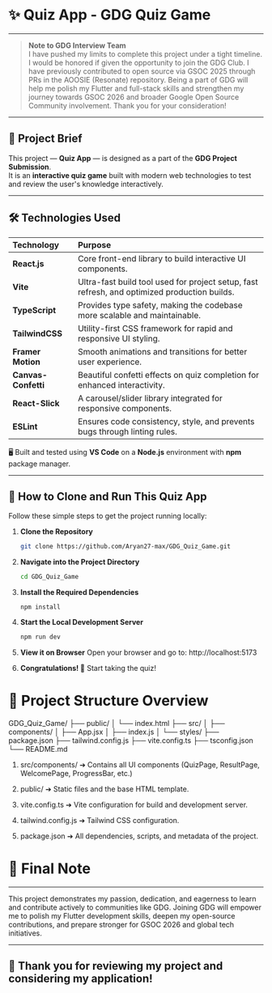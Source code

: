 # ✨ Quiz App - GDG Quiz Game

---

> **Note to GDG Interview Team**  
I have pushed my limits to complete this project under a tight timeline. I would be honored if given the opportunity to join the GDG Club.
I have previously contributed to open source via GSOC 2025 through PRs in the AOOSIE (Resonate) repository.
Being a part of GDG will help me polish my Flutter and full-stack skills and strengthen my journey towards GSOC 2026 and broader Google Open Source Community involvement.
Thank you for your consideration!
---

## 📖 Project Brief

This project — **Quiz App** — is designed as a part of the **GDG Project Submission**.  
It is an **interactive quiz game** built with modern web technologies to test and review the user's knowledge interactively.

---

## 🛠 Technologies Used

| Technology | Purpose |
|:-----------|:--------|
| **React.js** | Core front-end library to build interactive UI components. |
| **Vite** | Ultra-fast build tool used for project setup, fast refresh, and optimized production builds. |
| **TypeScript** | Provides type safety, making the codebase more scalable and maintainable. |
| **TailwindCSS** | Utility-first CSS framework for rapid and responsive UI styling. |
| **Framer Motion** | Smooth animations and transitions for better user experience. |
| **Canvas-Confetti** | Beautiful confetti effects on quiz completion for enhanced interactivity. |
| **React-Slick** | A carousel/slider library integrated for responsive components. |
| **ESLint** | Ensures code consistency, style, and prevents bugs through linting rules. |

🖥 Built and tested using **VS Code** on a **Node.js** environment with **npm** package manager.

---

## 🧠 How to Clone and Run This Quiz App

Follow these simple steps to get the project running locally:

1. **Clone the Repository**
   ```bash
   git clone https://github.com/Aryan27-max/GDG_Quiz_Game.git
2. **Navigate into the Project Directory**
   ```bash
   cd GDG_Quiz_Game
3. **Install the Required Dependencies**
   ```bssh
   npm install
4. **Start the Local Development Server**
   ```bash
   npm run dev
5. **View it on Browser**
   Open your browser and go to:
   http://localhost:5173

6. **Congratulations! 🎉**
   Start taking the quiz!

# 📁 Project Structure Overview
   GDG_Quiz_Game/
├── public/
│   └── index.html
├── src/
│   ├── components/
│   ├── App.jsx
│   ├── index.js
│   └── styles/
├── package.json
├── tailwind.config.js
├── vite.config.ts
├── tsconfig.json
└── README.md

1. src/components/ ➔ Contains all UI components (QuizPage, ResultPage, WelcomePage, ProgressBar, etc.)

2. public/ ➔ Static files and the base HTML template.

3. vite.config.ts ➔ Vite configuration for build and development server.

4. tailwind.config.js ➔ Tailwind CSS configuration.

5. package.json ➔ All dependencies, scripts, and metadata of the project.

# 🎯 Final Note
---

This project demonstrates my passion, dedication, and eagerness to learn and contribute actively to communities like GDG.
Joining GDG will empower me to polish my Flutter development skills, deepen my open-source contributions, and prepare stronger for GSOC 2026 and global tech initiatives.

---

## 🚀 Thank you for reviewing my project and considering my application!



